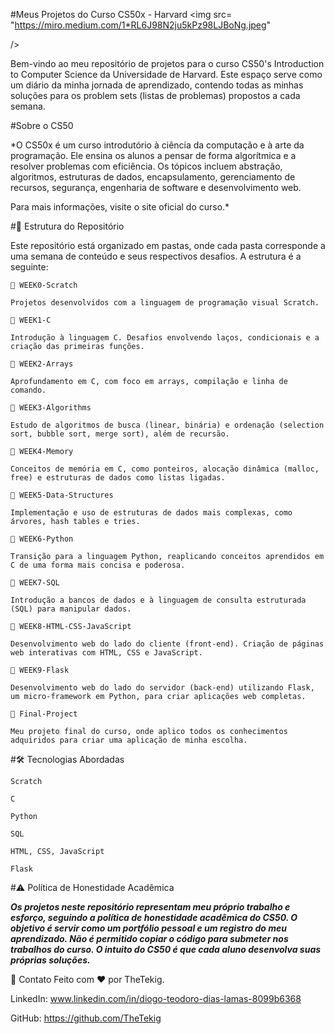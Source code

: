 #Meus Projetos do Curso CS50x - Harvard
<img
  src= "https://miro.medium.com/1*RL6J98N2ju5kPz98LJBoNg.jpeg"

/>

Bem-vindo ao meu repositório de projetos para o curso CS50's Introduction to Computer Science da Universidade de Harvard. Este espaço serve como um diário da minha jornada de aprendizado, contendo todas as minhas soluções para os problem sets (listas de problemas) propostos a cada semana.

#Sobre o CS50

*O CS50x é um curso introdutório à ciência da computação e à arte da programação. Ele ensina os alunos a pensar de forma algorítmica e a resolver problemas com eficiência. Os tópicos incluem abstração, algoritmos, estruturas de dados, encapsulamento, gerenciamento de recursos, segurança, engenharia de software e desenvolvimento web.

Para mais informações, visite o site oficial do curso.*

#📂 Estrutura do Repositório

Este repositório está organizado em pastas, onde cada pasta corresponde a uma semana de conteúdo e seus respectivos desafios. A estrutura é a seguinte:

    📁 WEEK0-Scratch
    
    Projetos desenvolvidos com a linguagem de programação visual Scratch.
    
    📁 WEEK1-C
    
    Introdução à linguagem C. Desafios envolvendo laços, condicionais e a criação das primeiras funções.
    
    📁 WEEK2-Arrays
    
    Aprofundamento em C, com foco em arrays, compilação e linha de comando.
    
    📁 WEEK3-Algorithms
    
    Estudo de algoritmos de busca (linear, binária) e ordenação (selection sort, bubble sort, merge sort), além de recursão.
    
    📁 WEEK4-Memory
    
    Conceitos de memória em C, como ponteiros, alocação dinâmica (malloc, free) e estruturas de dados como listas ligadas.
    
    📁 WEEK5-Data-Structures
    
    Implementação e uso de estruturas de dados mais complexas, como árvores, hash tables e tries.
    
    📁 WEEK6-Python
    
    Transição para a linguagem Python, reaplicando conceitos aprendidos em C de uma forma mais concisa e poderosa.
    
    📁 WEEK7-SQL
    
    Introdução a bancos de dados e à linguagem de consulta estruturada (SQL) para manipular dados.
    
    📁 WEEK8-HTML-CSS-JavaScript
    
    Desenvolvimento web do lado do cliente (front-end). Criação de páginas web interativas com HTML, CSS e JavaScript.
    
    📁 WEEK9-Flask
    
    Desenvolvimento web do lado do servidor (back-end) utilizando Flask, um micro-framework em Python, para criar aplicações web completas.
    
    📁 Final-Project
    
    Meu projeto final do curso, onde aplico todos os conhecimentos adquiridos para criar uma aplicação de minha escolha.

#🛠️ Tecnologias Abordadas

    Scratch
    
    C
    
    Python
    
    SQL
    
    HTML, CSS, JavaScript
    
    Flask

#⚠️ Política de Honestidade Acadêmica 

***Os projetos neste repositório representam meu próprio trabalho e esforço, seguindo a política de honestidade acadêmica do CS50. O objetivo é servir como um portfólio pessoal e um registro do meu aprendizado. Não é permitido copiar o código para submeter nos trabalhos do curso. O intuito do CS50 é que cada aluno desenvolva suas próprias soluções.***

👤 Contato
Feito com ❤️ por TheTekig.

LinkedIn: www.linkedin.com/in/diogo-teodoro-dias-lamas-8099b6368

GitHub: https://github.com/TheTekig
